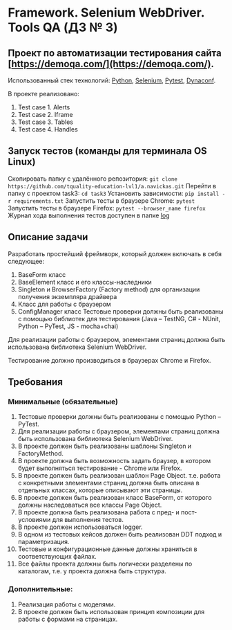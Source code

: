 # Framework. Selenium WebDriver. Tools QA (ДЗ № 3)
## Проект по автоматизации тестирования сайта [https://demoqa.com/](https://demoqa.com/).
Использованный стек технологий: 
[Python](https://www.python.org/), 
[Selenium](https://www.selenium.dev/), 
[Pytest](https://docs.pytest.org/),
[Dynaconf](https://www.dynaconf.com/).

В проекте реализовано:
1) Test case 1. Alerts 
2) Test case 2. Iframe
3) Test case 3. Tables
4) Test case 4. Handles

## Запуск тестов (команды для терминала OS Linux)
Скопировать папку с удалённого репозитория: `git clone https://github.com/tquality-education-lvl1/a.navickas.git`
Перейти в папку с проектом task3: `cd task3`
Установить зависимости: `pip install -r requirements.txt`
Запустить тесты в браузере Chrome: `pytest`
Запустить тесты в браузере Firefox: `pytest --browser_name firefox`
Журнал хода выполнения тестов доступен в папке [log](log)

## Описание задачи
Разработать простейший фреймворк, который должен включать в себя следующее:
1. BaseForm класс
2. BaseElement класс и его классы-наследники
3. Singleton и BrowserFactory (Factory method) для организации получения экземпляра драйвера
4. Класс для работы с браузером 
5. ConfigManager класс
Тестовые проверки должны быть реализованы с помощью библиотек для тестирования (Java – TestNG, C# - NUnit, Python – PyTest, JS - mocha+chai)

Для реализации работы с браузером, элементами страниц должна быть использована библиотека Selenium WebDriver.

Тестирование должно производиться в браузерах Chrome и Firefox.

## Требования
### Минимальные (обязательные)
1. Тестовые проверки должны быть реализованы с помощью Python – PyTest.
2. Для реализации работы с браузером, элементами страниц должна быть использована библиотека Selenium WebDriver.
3. В проекте должен быть реализованы шаблоны Singleton и FactoryMethod.
4. В проекте должна быть возможность задать браузер, в котором будет выполняться тестирование - Chrome или Firefox.
5. В проекте должен быть реализован шаблон Page Object. т.е. работа с конкретными элементами страниц должна быть описана в отдельных классах, которые описывают эти страницы. 
6. В проекте должен быть реализован класс BaseForm, от которого должны наследоваться все классы Page Object. 
7. В проекте должна быть реализована работа с пред- и пост-условиями для выполнения тестов.
8. В проекте должен использоваться logger. 
9. В одном из тестовых кейсов должен быть реализован DDT подход и параметризация.
10. Тестовые и конфигурационные данные должны храниться в соответствующих файлах.
11. Все файлы проекта должны быть логически разделены по каталогам, т.е. у проекта должна быть структура.

### Дополнительные:
1. Реализация работы с моделями.
2. В проекте должен быть использован принцип композиции для работы с формами на страницах.
